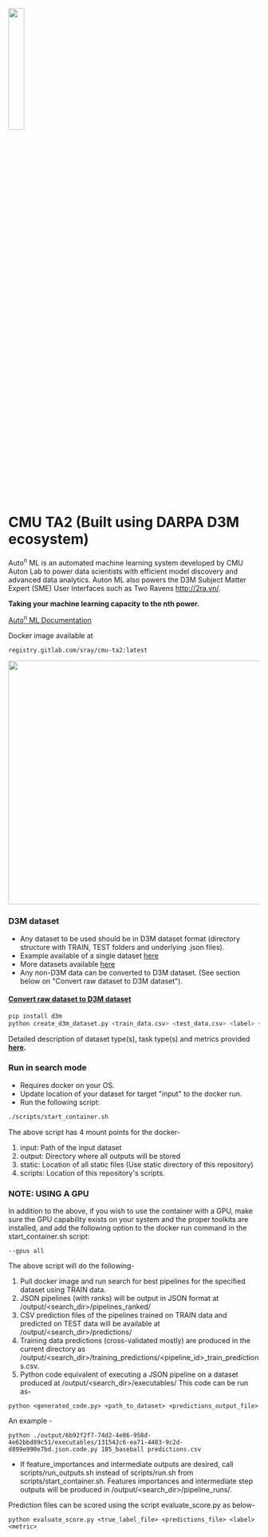 <img src="/docs/img/AutonML_logo.png" width=25%>


# CMU TA2 (Built using DARPA D3M ecosystem)

Auto<sup>n</sup> ML is an automated machine learning system developed by CMU Auton Lab 
to power data scientists with efficient model discovery and advanced data analytics. 
Auton ML also powers the D3M Subject Matter Expert (SME) User Interfaces such as Two Ravens http://2ra.vn/.

**Taking your machine learning capacity to the nth power.**

[Auto<sup>n</sup> ML Documentation](https://cmu-ta2.readthedocs.io/en/master/index.html)

Docker image available at 
```
registry.gitlab.com/sray/cmu-ta2:latest
```
  <img src="/docs/img/model_pipeline.png" width="869" height="489">

### D3M dataset
- Any dataset to be used should be in D3M dataset format (directory structure with TRAIN, TEST folders and underlying .json files).
- Example available of a single dataset [here](https://datasets.datadrivendiscovery.org/d3m/datasets/-/tree/master/seed_datasets_current/185_baseball_MIN_METADATA)
- More datasets available [here](https://datasets.datadrivendiscovery.org/d3m/datasets/-/tree/master/seed_datasets_current/)
- Any non-D3M data can be converted to D3M dataset. (See section below on "Convert raw dataset to D3M dataset").

#### [Convert raw dataset to D3M dataset](https://gitlab.com/sray/cmu-ta2/-/blob/master/convert_raw_dataset.rst)
```bash
pip install d3m
python create_d3m_dataset.py <train_data.csv> <test_data.csv> <label> <metric> -t classification <-t ...>
```

Detailed description of dataset type(s), task type(s) and metrics provided **[here](https://gitlab.com/sray/cmu-ta2/-/blob/master/convert_raw_dataset.rst).**

### Run in search mode

- Requires docker on your OS.
- Update location of your dataset for target "input" to the docker run.
- Run the following script:
```bash
./scripts/start_container.sh
```
The above script has 4 mount points for the docker-
1. input: Path of the input dataset
2. output: Directory where all outputs will be stored
3. static: Location of all static files (Use static directory of this repository)
4. scripts: Location of this repository's scripts.

### NOTE: USING A GPU

In addition to the above, if you wish to use the container with a GPU, make sure the GPU capability exists on your system and the proper toolkits are installed, and add the following option to the docker run command in the start_container.sh script:
```
--gpus all
```

The above script will do the following-
1. Pull docker image and run search for best pipelines for the specified dataset using TRAIN data.
2. JSON pipelines (with ranks) will be output in JSON format at /output/<search_dir>/pipelines_ranked/
3. CSV prediction files of the pipelines trained on TRAIN data and predicted on TEST data will be available at /output/<search_dir>/predictions/
4. Training data predictions (cross-validated mostly) are produced in the current directory as /output/<search_dir>/training_predictions/<pipeline_id>_train_predictions.csv.
5. Python code equivalent of executing a JSON pipeline on a dataset produced at /output/<search_dir>/executables/
 This code can be run as-
```
python <generated_code.py> <path_to_dataset> <predictions_output_file>
```
 An example -
```
python ./output/6b92f2f7-74d2-4e86-958d-4e62bbd89c51/executables/131542c6-ea71-4403-9c2d-d899e990e7bd.json.code.py 185_baseball predictions.csv 
```

- If feature_importances and intermediate outputs are desired, call scripts/run_outputs.sh instead of scripts/run.sh from scripts/start_container.sh.
Features importances and intermediate step outputs will be produced in /output/<search_dir>/pipeline_runs/.

Prediction files can be scored using the script evaluate_score.py as below-
```
python evaluate_score.py <true_label_file> <predictions_file> <label> <metric>
```
